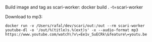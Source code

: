 Build image and tag as scari-worker:
docker build . -t=scari-worker

Download to mp3:

`docker run -v /Users/rafal/dev/scari/out:/out --rm scari-worker  youtube-dl -o '/out/%(title)s.%(ext)s' -x --audio-format mp3 https://www.youtube.com/watch\?v\=Ee1v_SuECRk\&feature\=youtu.be`